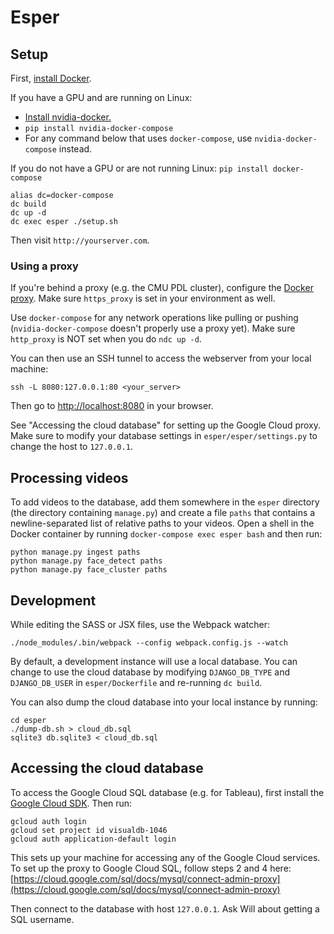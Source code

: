 # Esper

## Setup
First, [install Docker](https://docs.docker.com/engine/installation/#supported-platforms).

If you have a GPU and are running on Linux:
* [Install nvidia-docker.](https://github.com/NVIDIA/nvidia-docker#quick-start)
* `pip install nvidia-docker-compose`
* For any command below that uses `docker-compose`, use `nvidia-docker-compose` instead.

If you do not have a GPU or are not running Linux: `pip install docker-compose`

```
alias dc=docker-compose
dc build
dc up -d
dc exec esper ./setup.sh
```

Then visit `http://yourserver.com`.

### Using a proxy

If you're behind a proxy (e.g. the CMU PDL cluster), configure the [Docker proxy](https://docs.docker.com/engine/admin/systemd/#http-proxy). Make sure `https_proxy` is set in your environment as well.

Use `docker-compose` for any network operations like pulling or pushing (`nvidia-docker-compose` doesn't properly use a proxy yet). Make sure `http_proxy` is NOT set when you do `ndc up -d`.

You can then use an SSH tunnel to access the webserver from your local machine:
```
ssh -L 8080:127.0.0.1:80 <your_server>
```

Then go to [http://localhost:8080](http://localhost:8080) in your browser.

See "Accessing the cloud database" for setting up the Google Cloud proxy. Make sure to modify your database settings in `esper/esper/settings.py` to change the host to `127.0.0.1`.


## Processing videos

To add videos to the database, add them somewhere in the `esper` directory (the directory containing `manage.py`) and create a file `paths` that contains a newline-separated list of relative paths to your videos. Open a shell in the Docker container by running `docker-compose exec esper bash` and then run:

```
python manage.py ingest paths
python manage.py face_detect paths
python manage.py face_cluster paths
```

## Development
While editing the SASS or JSX files, use the Webpack watcher:
```
./node_modules/.bin/webpack --config webpack.config.js --watch
```

By default, a development instance will use a local database. You can change to use the cloud database by modifying `DJANGO_DB_TYPE` and `DJANGO_DB_USER` in `esper/Dockerfile` and re-running `dc build`.

You can also dump the cloud database into your local instance by running:

```
cd esper
./dump-db.sh > cloud_db.sql
sqlite3 db.sqlite3 < cloud_db.sql
```

## Accessing the cloud database
To access the Google Cloud SQL database (e.g. for Tableau), first install the [Google Cloud SDK](https://cloud.google.com/sdk/downloads). Then run:

```
gcloud auth login
gcloud set project id visualdb-1046
gcloud auth application-default login
```

This sets up your machine for accessing any of the Google Cloud services. To set up the proxy to Google Cloud SQL, follow steps 2 and 4 here: [https://cloud.google.com/sql/docs/mysql/connect-admin-proxy](https://cloud.google.com/sql/docs/mysql/connect-admin-proxy)

Then connect to the database with host `127.0.0.1`. Ask Will about getting a SQL username.
